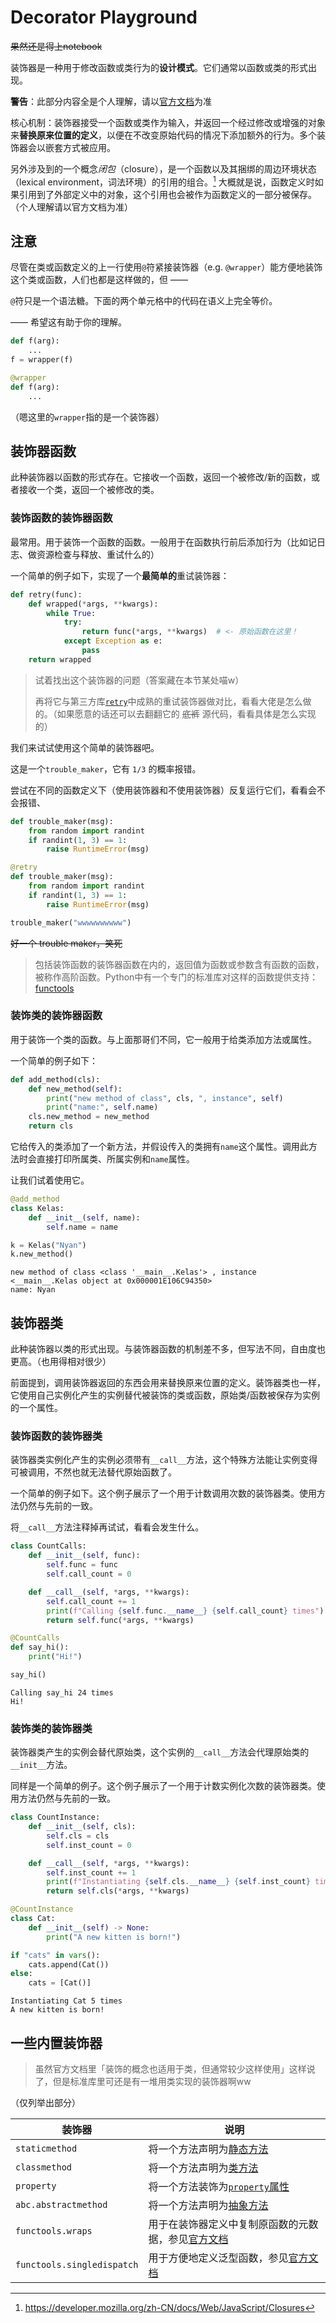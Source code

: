 # Decorator Playground

~~果然还是得上notebook~~

装饰器是一种用于修改函数或类行为的**设计模式**。它们通常以函数或类的形式出现。

**警告**：此部分内容全是个人理解，请以[官方文档](https://docs.python.org/zh-cn/3/glossary.html#term-decorator)为准

核心机制：装饰器接受一个函数或类作为输入，并返回一个经过修改或增强的对象来**替换原来位置的定义**，以便在不改变原始代码的情况下添加额外的行为。多个装饰器会以嵌套方式被应用。

另外涉及到的一个概念*闭包*（closure），是一个函数以及其捆绑的周边环境状态（lexical environment，词法环境）的引用的组合。[^1] 大概就是说，函数定义时如果引用到了外部定义中的对象，这个引用也会被作为函数定义的一部分被保存。（个人理解请以官方文档为准）

[^1]: https://developer.mozilla.org/zh-CN/docs/Web/JavaScript/Closures

## 注意

尽管在类或函数定义的上一行使用`@`符紧接装饰器（e.g. `@wrapper`）能方便地装饰这个类或函数，人们也都是这样做的，但 ——

`@`符只是一个语法糖。下面的两个单元格中的代码在语义上完全等价。

—— 希望这有助于你的理解。


```python
def f(arg):
    ...
f = wrapper(f)
```


```python
@wrapper
def f(arg):
    ...
```

（嗯这里的`wrapper`指的是一个装饰器）

## 装饰器函数

此种装饰器以函数的形式存在。它接收一个函数，返回一个被修改/新的函数，或者接收一个类，返回一个被修改的类。

### 装饰函数的装饰器函数

最常用。用于装饰一个函数的函数。一般用于在函数执行前后添加行为（比如记日志、做资源检查与释放、重试什么的）

一个简单的例子如下，实现了一个**最简单的**重试装饰器：


```python
def retry(func):
    def wrapped(*args, **kwargs):
        while True:
            try:
                return func(*args, **kwargs)  # <- 原始函数在这里！
            except Exception as e:
                pass
    return wrapped
```

> 试着找出这个装饰器的问题（答案藏在本节某处喵w）
> 
> 再将它与第三方库[`retry`](https://pypi.org/project/retry/)中成熟的重试装饰器做对比，看看大佬是怎么做的。（如果愿意的话还可以去翻翻它的 ~~底裤~~ 源代码，看看具体是怎么实现的）

我们来试试使用这个简单的装饰器吧。

这是一个`trouble_maker`，它有 `1/3` 的概率报错。

尝试在不同的函数定义下（使用装饰器和不使用装饰器）反复运行它们，看看会不会报错、


```python
def trouble_maker(msg):
    from random import randint
    if randint(1, 3) == 1:
        raise RuntimeError(msg)
```


```python
@retry
def trouble_maker(msg):
    from random import randint
    if randint(1, 3) == 1:
        raise RuntimeError(msg)
```


```python
trouble_maker("wwwwwwwwww")
```

~~好一个 trouble maker，笑死~~

> 包括装饰函数的装饰器函数在内的，返回值为函数或参数含有函数的函数，被称作高阶函数。Python中有一个专门的标准库对这样的函数提供支持：[functools](https://docs.python.org/zh-cn/3/library/functools.html)

### 装饰类的装饰器函数

用于装饰一个类的函数。与上面那哥们不同，它一般用于给类添加方法或属性。

一个简单的例子如下：


```python
def add_method(cls):
    def new_method(self):
        print("new method of class", cls, ", instance", self)
        print("name:", self.name)
    cls.new_method = new_method
    return cls
```

它给传入的类添加了一个新方法，并假设传入的类拥有`name`这个属性。调用此方法时会直接打印所属类、所属实例和`name`属性。

让我们试着使用它。


```python
@add_method
class Kelas:
    def __init__(self, name):
        self.name = name
```


```python
k = Kelas("Nyan")
k.new_method()
```

    new method of class <class '__main__.Kelas'> , instance <__main__.Kelas object at 0x000001E106C94350>
    name: Nyan
    

## 装饰器类

此种装饰器以类的形式出现。与装饰器函数的机制差不多，但写法不同，自由度也更高。（也用得相对很少）

前面提到，调用装饰器返回的东西会用来替换原来位置的定义。装饰器类也一样，它使用自己实例化产生的实例替代被装饰的类或函数，原始类/函数被保存为实例的一个属性。

### 装饰函数的装饰器类

装饰器类实例化产生的实例必须带有`__call__`方法，这个特殊方法能让实例变得可被调用，不然也就无法替代原始函数了。

一个简单的例子如下。这个例子展示了一个用于计数调用次数的装饰器类。使用方法仍然与先前的一致。

将`__call__`方法注释掉再试试，看看会发生什么。


```python
class CountCalls:
    def __init__(self, func):
        self.func = func
        self.call_count = 0

    def __call__(self, *args, **kwargs):
        self.call_count += 1
        print(f"Calling {self.func.__name__} {self.call_count} times")
        return self.func(*args, **kwargs)
```


```python
@CountCalls
def say_hi():
    print("Hi!")
```


```python
say_hi()
```

    Calling say_hi 24 times
    Hi!
    

### 装饰类的装饰器类

装饰器类产生的实例会替代原始类，这个实例的`__call__`方法会代理原始类的`__init__`方法。

同样是一个简单的例子。这个例子展示了一个用于计数实例化次数的装饰器类。使用方法仍然与先前的一致。


```python
class CountInstance:
    def __init__(self, cls):
        self.cls = cls
        self.inst_count = 0

    def __call__(self, *args, **kwargs):
        self.inst_count += 1
        print(f"Instantiating {self.cls.__name__} {self.inst_count} times")
        return self.cls(*args, **kwargs)
```


```python
@CountInstance
class Cat:
    def __init__(self) -> None:
        print("A new kitten is born!")
```


```python
if "cats" in vars():
    cats.append(Cat())
else:
    cats = [Cat()]
```

    Instantiating Cat 5 times
    A new kitten is born!
    

## 一些内置装饰器

> 虽然官方文档里「装饰的概念也适用于类，但通常较少这样使用」这样说了，但是标准库里可还是有一堆用类实现的装饰器啊ww

（仅列举出部分）

| 装饰器 | 说明 |
| ----- | ---- |
| `staticmethod` | 将一个方法声明为[静态方法](https://docs.python.org/zh-cn/3/library/functions.html#staticmethod) |
| `classmethod` | 将一个方法声明为[类方法](https://docs.python.org/zh-cn/3/library/functions.html#classmethod) |
| `property` | 将一个方法装饰为[`property`属性](https://docs.python.org/zh-cn/3/library/functions.html#property) |
| `abc.abstractmethod` | 将一个方法声明为[抽象方法](https://docs.python.org/zh-cn/3/library/abc.html#abc.abstractmethod) |
| `functools.wraps` | 用于在装饰器定义中复制原函数的元数据，参见[官方文档](https://docs.python.org/zh-cn/3/library/functools.html#functools.wraps) |
| `functools.singledispatch` | 用于方便地定义泛型函数，参见[官方文档](https://docs.python.org/zh-cn/3/library/functools.html#functools.singledispatch) |
